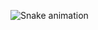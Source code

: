 ![Snake animation](https://github.com/nizarmahi/nizarmahi/blob/output/github-contribution-grid-snake.svg)
